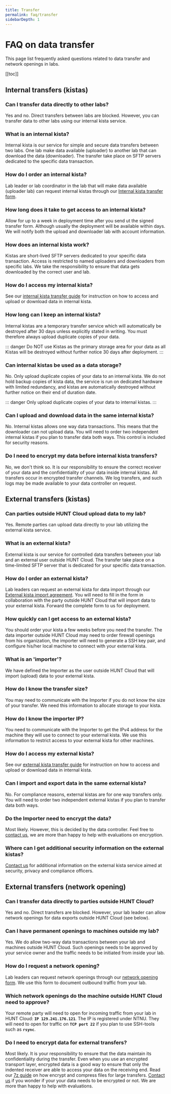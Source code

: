 ```yaml
---
title: Transfer
permalink: faq/transfer
sidebarDepth: 1
---
```


# FAQ on data transfer

This page list frequently asked questions related to data transfer and network openings in labs.

[[toc]]

## Internal transfers (kistas)

### Can I transfer data directly to other labs? 
Yes and no. Direct transfers between labs are blocked. However, you can transfer data to other labs using our internal kista service.

### What is an internal kista? 
Internal kista is our service for simple and secure data transfers between two labs. One lab make data available (uploader) to another lab that can download the data (downloader). The transfer take place on SFTP servers dedicated to the specific data transaction. 

### How do I order an internal kista? 
Lab leader or lab coordinator in the lab that will make data available (uploader lab) can request internal kistas through our [Internal kista transfer form](/about/agreements/#internal-kista-transfer-form). 

### How long does it take to get access to an internal kista? 
Allow for up to a week in deployment time after you send ut the signed transfer form. Although usually the deployment will be available within days. We will notify both the upload and downloader lab with account information. 

### How does an internal kista work? 
Kistas are short-lived SFTP servers dedicated to your specific data transaction. Access is restricted to named uploaders and downloaders from specific labs. We take the responsibility to ensure that data gets downloaded by the correct user and lab.

### How do I access my internal kista? 
See our [internal kista transfer guide](/data-transfer/internal-kista/) for instruction on how to access and upload or download data in internal kista. 

### How long can I keep an internal kista? 
Internal kistas are a temporary transfer service which will automatically be destroyed after 30 days unless explicitly stated in writing. You must therefore always upload duplicate copies of your data.

::: danger
Do NOT use Kistas as the primary storage area for your data as all Kistas will be destroyed without further notice 30 days after deployment.
:::

### Can internal kistas be used as a data storage? 
No. Only upload duplicate copies of your data to an internal kista. We do not hold backup copies of kista data, the service is run on dedicated hardware with limited redundancy, and kistas are automatically destroyed without further notice on their end of duration date. 

::: danger
Only upload duplicate copies of your data to internal kistas. 
:::

### Can I upload and download data in the same internal kista?
No. Internal kistas allows one way data transactions. This means that the downloader can not upload data. You will need to order two independent internal kistas if you plan to transfer data both ways. This control is included for security reasons.

### Do I need to encrypt my data before internal kista transfers? 
No, we don't think so. It is our responsibility to ensure the correct receiver of your data and the confidentiality of your data inside internal kistas. All transfers occur in encrypted transfer channels. We log transfers, and such logs may be made available to your data controller on request.







## External transfers (kistas)

### Can parties outside HUNT Cloud upload data to my lab? 
Yes. Remote parties can upload data directly to your lab utilizing the external kista service.

### What is an external kista? 
External kista is our service for controlled data transfers between your lab and an external user outside HUNT Cloud. The transfer take place on a time-limited SFTP server that is dedicated for your specific data transaction. 

### How do I order an external kista? 
Lab leaders can request an external kista for data import through our [External kista import agreement](/about/agreements/#external-kista-import-agreement). You will need to fill in the form in collaboration with the party outside HUNT Cloud that will import data to your external kista. Forward the complete form to us for deployment.

### How quickly can I get access to an external kista? 
You should order your kista a few weeks before you need the transfer. The data importer outside HUNT Cloud may need to order firewall openings from his organization, the importer will need to generate a SSH key pair, and configure his/her local machine to connect with your external kista.

### What is an 'importer'?
We have defined the Importer as the user outside HUNT Cloud that will import (upload) data to your external kista.

### How do I know the transfer size? 
You may need to communicate with the Importer if you do not know the size of your transfer. We need this information to allocate storage to your kista.

### How do I know the importer IP? 
You need to communicate with the Importer to get the IPv4 address for the machine they will use to connect to your external kista. We use this information to restrict access to your external kista for other machines.

### How do I access my external kista? 
See our [external kista transfer guide](/data-transfer/external-kista/#for-external-users) for instruction on how to access and upload or download data in internal kista.

### Can I import and export data in the same external kista?
No. For compliance reasons, external kistas are for one way transfers only. You will need to order two independent external kistas if you plan to transfer data both ways.

### Do the Importer need to encrypt the data? 
Most likely. However, this is decided by the data controller. Feel free to [contact us](/contact), we are more than happy to help with evaluations on encryption.

### Where can I get additional security information on the external kistas? 
[Contact us](/contact) for additional information on the external kista service aimed at security, privacy and compliance officers.






## External transfers (network opening)

### Can I transfer data directly to parties outside HUNT Cloud? 
Yes and no. Direct transfers are blocked. However, your lab leader can allow network openings for data exports outside HUNT Cloud (see below).

### Can I have permanent openings to machines outside my lab? 
Yes. We do allow two-way data transactions between your lab and machines outside HUNT Cloud. Such openings needs to be approved by your service owner and the traffic needs to be initiated from inside your lab.

### How do I request a network opening? 
Lab leaders can request network openings through our [network opening form](/about/agreements/#network-opening-form). We use this form to document outbound traffic from your lab.

### Which network openings do the machine outside HUNT Cloud need to approve?
Your remote party will need to open for incoming traffic from your lab in HUNT Cloud: **`IP 129.241.176.121`**. The IP is registered under NTNU. They will need to open for traffic on **`TCP port 22`** if you plan to use SSH-tools such as **`rsync`**.

### Do I need to encrypt data for external transfers? 
Most likely. It is your responsibility to ensure that the data maintain its confidentiality during the transfer. Even when you use an encrypted transport layer, encrypted data is a good way to ensure that only the indented receiver are able to access your data on the receiving end. Read our [7z guide](/working-in-your-lab/technical-tools/7z/#install-the-software) on how encrypt and compress files for large transfers. [Contact us](/contact) if you wonder if your your data needs to be encrypted or not. We are more than happy to help with evaluations.


